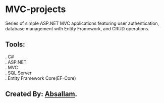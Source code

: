 # MVC-projects
Series of simple ASP.NET MVC applications featuring user authentication, database management with Entity Framework, and CRUD operations.

## Tools:
. C#<br/>
. ASP.NET<br/>
. MVC<br/>
. SQL Server<br/>
. Entity Framework Core(EF-Core)


## Created By: [Absallam](https://github.com/absallam1999).
